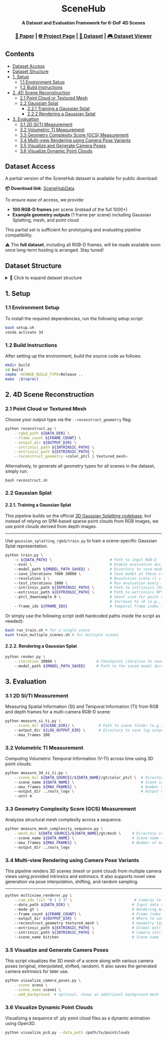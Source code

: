 <div align="center">

SceneHub  
===========================  
<h4>A Dataset and Evaluation Framework for 6-DoF 4D Scenes</h4>

### [📄 Paper](XX) | [🌐 Project Page](https://scenehub4d.github.io/) | [📂 Dataset](https://www.dropbox.com/scl/fo/gfskqntptl6vemn4d62jb/...) | [🎮 Dataset Viewer](https://scenehub4d.github.io/#scene-viewers)

</div>

## Contents

- [Dataset Access](#dataset-access)  
- [Dataset Structure](#dataset-structure)  
- [1. Setup](#1-setup)  
  - [1.1 Environment Setup](#11-environment-setup)  
  - [1.2 Build Instructions](#12-build-instructions)  
- [2. 4D Scene Reconstruction](#2-4d-scene-reconstruction)  
  - [2.1 Point Cloud or Textured Mesh](#21-point-cloud-or-textured-mesh)  
  - [2.2 Gaussian Splat](#22-gaussian-splat)  
    - [2.2.1 Training a Gaussian Splat](#221-training-a-gaussian-splat)  
    - [2.2.2 Rendering a Gaussian Splat](#222-rendering-a-gaussian-splat)  
- [3. Evaluation](#3-evaluation)  
  - [3.1 2D SI/TI Measurement](#31-2d-siti-measurement)  
  - [3.2 Volumetric TI Measurement](#32-volumetric-ti-measurement)  
  - [3.3 Geometry Complexity Score (GCS) Measurement](#33-geometry-complexity-score-gcs-measurement)  
  - [3.4 Multi-view Rendering using Camera Pose Variants](#34-multi-view-rendering-using-camera-pose-variants)  
  - [3.5 Visualize and Generate Camera Poses](#35-visualize-and-generate-camera-poses)  
  - [3.6 Visualize Dynamic Point Clouds](#36-visualize-dynamic-point-clouds)

## Dataset Access

A partial version of the SceneHub dataset is available for public download:

**📦 Download link**: [SceneHubData](https://www.dropbox.com/scl/fo/gfskqntptl6vemn4d62jb/ACKZ8XfLVs8YA_EOushYDoM?rlkey=wj7engjmfmefwtl9nql5plf23&st=p0zilhf7&dl=0)

To ensure ease of access, we provide:
- **100 RGB-D frames** per scene (instead of the full 1000+)
- **Example geometry outputs** (1 frame per scene) including Gaussian Splatting, mesh, and point cloud

This partial set is sufficient for prototyping and evaluating pipeline compatibility.

⚠️ The **full dataset**, including all RGB-D frames, will be made available soon once long-term hosting is arranged. Stay tuned!


## Dataset Structure

<details>
<summary>📁 Click to expand dataset structure</summary>

<br>


📌 **Note**: 
Scene labels differ slightly from the paper for clarity.(`lab area → arena`, `factory → mill19`).  
The directory structure here differs slightly from the original layout presented in the paper, for structural simplicity:


```bash
MM_release/
├── camera_pose/                # camera pose metadata
├── geometry/                   # 3D reconstruction outputs
├── photogrammetry/             # high-res background meshes
├── rgbd_data/                  # raw RGB-D frames
└── dataset_layout.txt          # detailed layout of the dataset structure
```

### RGBD data
```bash
dataset-paper/rgbd_data/
└── <scene>/                      # scene ∈ {arena, couch, kitchen, mill19, whiteboard}
    └── <scene>_scene<id>_100/    # id ∈ {0,1,2,…}
        └── rgbd/
            └── cam<cam_id>/      # cam_id ∈ {0,1,2,3}
                ├── rgb/          # color frames (.png)
                └── trans_depth/  # aligned depth maps (.png)
```

### Camera Pose
```bash
camera_pose/
├── cam_views/                    # per-scene view files ∈ {original, shifted, interpolated, random}
│       └── <scene>/              # scene ∈ {arena, couch, kitchen, mill19, whiteboard}
│               ├── <scene>_original.npy
│               ├── <scene>_shifted.npy
│               ├── <scene>_interpolated.npy
│               └── <scene>_random_extrinsics_seed42_sample50.npy
├── extrinsics/                   # camera extrinsic matrices (world to camera)
│       └── extrinsics_<scene>.npy                     
└── intrinsics/                   # camera factory intrinsics, optimal intrinsics parameters
    └── <scene>_config.json                     
```

### Geometry Output
```bash
geometry/
└── <scene>/                          # scene ∈ {arena, couch, kitchen, mill19, 
        └── <scene>_scene<id>_100/    # id ∈ {0,1,2,…}
            ├── 3dgs/                 # Gaussian splatting outputs
            │   └── point_cloud/
            │       └── iteration_30000/point_cloud_<frame_idx>.ply 
            ├── mesh/                 # textured meshes
            │   ├── <frame_idx>.obj
            │   ├── <frame_idx>.mtl
            │   └── <frame_idx>.png        
            └── ptcl/                 # raw point clouds
                 <frame_idx>.pcl
```

### Photogrammetry
```bash
photogrammetry/
└── <scene>/                      # scene-specific photogrammetry
    ├── <scene>.obj               # mesh file
    ├── <scene>.mtl               # mesh file
    └── <scene>.png               # mesh file
```
</details>




## 1. Setup

### 1.1 Environment Setup
To install the required dependencies, run the following setup script:

```bash
bash setup.sh
conda activate 3d
```

### 1.2 Build Instructions

After setting up the environment, build the source code as follows:

```bash
mkdir build
cd build
cmake -DCMAKE_BUILD_TYPE=Release ..
make -j$(nproc)
```

## 2. 4D Scene Reconstruction 

### 2.1 Point Cloud or Textured Mesh

Choose your output type via the `--reconstruct_geometry` flag:

```bash
python reconstruct.py \
    --rgbd_path ${DATA_DIR} \
    --frame_count ${FRAME_COUNT} \
    --output_dir ${OUTPUT_DIR} \
    --intrinsic_path ${INTRINSIC_PATH} \
    --extrinsic_path ${EXTRINSIC_PATH} \
    --reconstruct_geometry <color_ptcl | textured_mesh> 
```
Alternatively, to generate all geometry types for all scenes in the dataset, simply run:
```
bash reconstruct.sh
```

### 2.2 Gaussian Splat

#### 2.2.1. Training a Gaussian Splat 

This pipeline builds on the official [3D Gaussian Splatting codebase](https://github.com/graphdeco-inria/gaussian-splatting), but instead of relying on SfM-based sparse point clouds from RGB images, we use point clouds derived from depth images.

---
Use `gaussian_splatting_rgbd/train.py` to train a scene-specific Gaussian Splat representation.

```bash
python train.py \
    -s ${DATA_PATH} \                          # Path to input RGB-D
    --eval \                                   # Enable evaluation during training
    --model_path ${MODEL_PATH_SAVED} \         # Directory to save model checkpoints
    --save_iterations 7000 30000 \             # Save model at these iterations
    --resolution 1 \                           # Resolution scale (1 = original resolution)
    --test_iterations 1000 \                   # Run evaluation every 1000 iterations
    --intrinsic_path ${INTRINSIC_PATH} \       # Path to intrinsics JSON file
    --extrinsic_path ${EXTRINSIC_PATH} \       # Path to extrinsics NPY file
    --ptcl_downsample 0 \                      # Voxel size for point cloud downsampling (0 = no downsampling)
                                               # Increase to >0 (e.g., 0.01–0.05) for sparser point clouds
    --frame_idx ${FRAME_IDX}                   # Temporal frame index to train on (e.g., 0 = first frame)
```
Or simply use the following script (edit hardcoded paths inside the script as needed):
```bash
bash run_train.sh # for a single scene
bash train_multiple_scenes.sh # for multiple scenes
```

#### 2.2.2. Rendering a Gaussian Splat 

```bash
python render.py \
    --iteration 30000 \                  # Checkpoint iteration to render
    --model_path ${MODEL_PATH_SAVED}     # Path to the saved model directory
```

## 3. Evaluation

### 3.1 2D SI/TI Measurement

Measuring Spatial Information (SI) and Temporal Information (TI) from RGB and depth frames for a multi-camera RGB-D scene: 

```bash
python measure_si_ti.py \
    --scene_dir ${SCENE_DIR}/ \           # Path to scene folder (e.g., arena/arena_scene0_100)
    --output_dir ${LOG_OUTPUT_DIR} \      # Directory to save log output
    --max_frames 100    
```

### 3.2 Volumetric TI Measurement

Computing Volumetric Temporal Information (V-TI) across time using 3D point clouds: 
```bash
python measure_3d_si_ti.py \
    --scene_dir ${DATA_SOURCE}/${DATA_NAME}/gt/color_ptcl \  # Directory with point cloud frames (.ply)
    --scene_name ${DATA_NAME} \                              # Scene identifier for output
    --max_frames ${MAX_FRAMES} \                             # Number of frames to evaluate
    --output_dir ../ours_logs \                              # Output directory for logs
    --unit m 
```

### 3.3 Geometry Complexity Score (GCS) Measurement

Analyzes structural mesh complexity across a sequence.
```bash
python measure_mesh_complexity_sequence.py \
    --mesh_dir ${DATA_SOURCE}/${DATA_NAME}/gt/mesh \     # Directory containing mesh files (.obj or .ply)
    --scene_name ${DATA_NAME} \                          # Scene name for labeling results
    --max_frames ${MAX_FRAMES} \                         # Number of mesh frames to process
    --output_dir ../ours_logs  
```

### 3.4 Multi-view Rendering using Camera Pose Variants

This pipeline renders 3D scenes (mesh or point cloud) from multiple camera views using provided intrinsics and extrinsics. It also supports novel view generation via pose interpolation, shifting, and random sampling.

---

```bash
python multiview_renderer.py \
    --cam_idx_list "0 1 2 3" \                            # Cameras to render
    --data_path ${DATA_DIR} \                            # Input data root (must contain geometry)
    --mode gt \                                          # Rendering mode: 'gt' for ground truth geometry
    --frame_count ${FRAME_COUNT} \                       # Frame index (e.g., 1)
    --output_dir ${OUTPUT_DIR} \                         # Where to save rendered images
    --reconstruct_geometry textured_mesh \               # Geometry type (e.g., textured_mesh or color_ptcl)
    --extrinsic_path ${EXTRINSIC_PATH} \                 # Global extrinsic path (.npy)
    --intrinsic_path ${INTRINSIC_PATH} \                 # Camera intrinsics path (.json)
    --scene_name kitchen                                 # Scene name label
```

### 3.5 Visualize and Generate Camera Poses

This script visualizes the 3D mesh of a scene along with various camera poses (original, interpolated, shifted, random). It also saves the generated camera extrinsics for later use.

```bash
python visualize_camera_poses.py \
    --scene arena \
    --scene_name scene1 \
    --add_background  # optional, shows an additional background mesh
```

### 3.6 Visualize Dynamic Point Clouds
Visualizing a sequence of .ply point cloud files as a dynamic animation using Open3D. 
```bash
python visualize_pcd.py --data_path /path/to/pointclouds
```